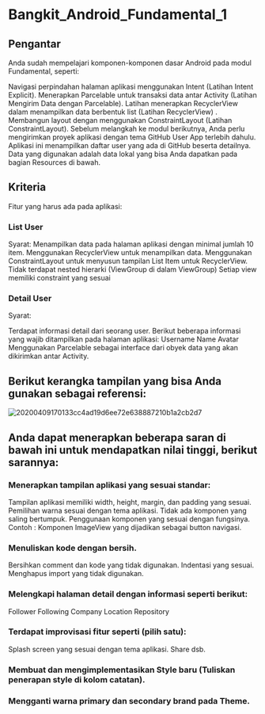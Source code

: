 # Bangkit_Android_Fundamental_1

## Pengantar
Anda sudah mempelajari komponen-komponen dasar Android pada modul Fundamental, seperti:

Navigasi perpindahan halaman aplikasi menggunakan Intent (Latihan Intent Explicit).
Menerapkan Parcelable untuk transaksi data antar Activity (Latihan Mengirim Data dengan Parcelable).
Latihan menerapkan RecyclerView dalam menampilkan data berbentuk list (Latihan RecyclerView) .
Membangun layout dengan menggunakan ConstraintLayout (Latihan ConstraintLayout).
Sebelum melangkah ke modul berikutnya, Anda perlu mengirimkan proyek aplikasi dengan tema GitHub User App terlebih dahulu. Aplikasi ini menampilkan daftar user yang ada di GitHub beserta detailnya. Data yang digunakan adalah data lokal yang bisa Anda dapatkan pada bagian Resources di bawah.



## Kriteria
Fitur yang harus ada pada aplikasi:

### List User
Syarat:
Menampilkan data pada halaman aplikasi dengan minimal jumlah 10 item.
Menggunakan RecyclerView untuk menampilkan data.
Menggunakan ConstraintLayout untuk menyusun tampilan List Item untuk RecyclerView.
Tidak terdapat nested hierarki (ViewGroup di dalam ViewGroup)
Setiap view memiliki constraint yang sesuai

### Detail User
Syarat:

Terdapat informasi detail dari seorang user. Berikut beberapa informasi yang wajib ditampilkan pada halaman aplikasi:
Username
Name
Avatar
Menggunakan Parcelable sebagai interface dari obyek data yang akan dikirimkan antar Activity.

## Berikut kerangka tampilan yang bisa Anda gunakan sebagai referensi:

![20200409170133cc4ad19d6ee72e638887210b1a2cb2d7](https://user-images.githubusercontent.com/61174498/171983476-408cac56-2468-402f-b8df-23555fa09edf.png)

## Anda dapat menerapkan beberapa saran di bawah ini untuk mendapatkan nilai tinggi, berikut sarannya:

### Menerapkan tampilan aplikasi yang sesuai standar:
Tampilan aplikasi memiliki width, height, margin, dan padding yang sesuai.
Pemilihan warna sesuai dengan tema aplikasi. 
Tidak ada komponen yang saling bertumpuk.
Penggunaan komponen yang sesuai dengan fungsinya.
Contoh : Komponen ImageView yang dijadikan sebagai button navigasi.

### Menuliskan kode dengan bersih.
Bersihkan comment dan kode yang tidak digunakan.
Indentasi yang sesuai.
Menghapus import yang tidak digunakan.

### Melengkapi halaman detail dengan informasi seperti berikut:
Follower
Following
Company
Location 
Repository

### Terdapat improvisasi fitur seperti (pilih satu): 
Splash screen yang sesuai dengan tema aplikasi.
Share
dsb.

### Membuat dan mengimplementasikan Style baru (Tuliskan penerapan style di kolom catatan). 

### Mengganti warna primary dan secondary brand pada Theme.

